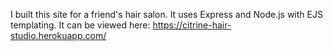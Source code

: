 I built this site for a friend's hair salon. It uses Express and Node.js with EJS templating.  It can be viewed here: https://citrine-hair-studio.herokuapp.com/
